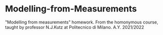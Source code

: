 # Modelling-from-Measurements

"Modelling from measurements" homework.
From the homonymous course, taught by professor N.J.Kutz at Politecnico di Milano.
A.Y. 2021/2022

